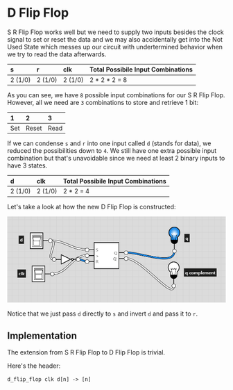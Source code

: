 # D Flip Flop

S R Flip Flop works well but we need to supply two inputs besides the clock signal to set or reset the data and we may also accidentally get into the Not Used State which messes up our circuit with undertermined behavior when we try to read the data afterwards.

| s | r | clk | Total Possibile Input Combinations |
| :--- | :--- | :--- | :--- |
| 2 \(1/0\) | 2 \(1/0\) | 2 \(1/0\) | 2 \* 2 \* 2 = 8 |

As you can see, we have `8` possible input combinations for our S R Flip Flop. However, all we need are `3` combinations to store and retrieve 1 bit:

| 1 | 2 | 3 |
| :--- | :--- | :--- |
| Set | Reset | Read |

If we can condense `s` and `r` into one input called `d` \(stands for data\), we reduced the possibilities down to `4`. We still have one extra possible input combination but that's unavoidable since we need at least 2 binary inputs to have 3 states.

| d | clk | Total Possibile Input Combinations |
| :--- | :--- | :--- |
| 2 \(1/0\) | 2 \(1/0\) | 2 \* 2 = 4 |

Let's take a look at how the new D Flip Flop is constructed:

![D Flip Flop](../.gitbook/assets/image%20%2826%29.png)

Notice that we just pass `d` directly to `s` and invert `d` and pass it to `r`.

## Implementation

The extension from S R Flip Flop to D Flip Flop is trivial.

Here's the header:

```text
d_flip_flop clk d[n] -> [n]
```

